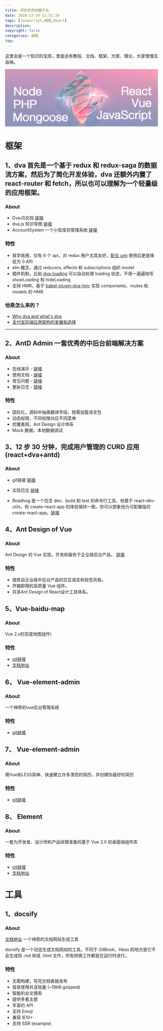```yaml
---
title: 好的东西收藏于此
date: 2018-12-24 11:51:29
tags: [Javascript,编程,React]
description: 
copyright: false
categories: 编程
top:
---
```

这里会是一个知识的宝库，里面会有教程、文档、框架、方案、理论，大家慢慢去品味。

![Javascript](https://raw.githubusercontent.com/Duanruilong/phone_drl/master/image/blog/allweb.png)

<!--more-->

# 框架

## 1、dva 首先是一个基于 redux 和 redux-saga 的数据流方案，然后为了简化开发体验，dva 还额外内置了 react-router 和 fetch，所以也可以理解为一个轻量级的应用框架。

### About
 - DvaJS文档   [链接](https://dvajs.com/guide/)
 -  dva.js 知识导图   [链接](https://github.com/dvajs/dva-knowledgemap)
 -  AccountSystem 一个小型库存管理系统   [链接](https://github.com/yvanwangl/AccountSystem)


### 特性
- 易学易用，仅有 6 个 api，对 redux 用户尤其友好，[配合 umi](https://umijs.org/guide/with-dva.html) 使用后更是降低为 0 API
- elm 概念，通过 reducers, effects 和 subscriptions 组织 model
- 插件机制，比如 [dva-loading](https://github.com/dvajs/dva/tree/master/packages/dva-loading) 可以自动处理 loading 状态，不用一遍遍地写 showLoading 和 hideLoading
- 支持 HMR，基于 [babel-plugin-dva-hmr](https://github.com/dvajs/babel-plugin-dva-hmr) 实现 components、routes 和 models 的 HMR

### 他是怎么来的？
- [Why dva and what's dva](https://github.com/dvajs/dva/issues/1)
- [支付宝前端应用架构的发展和选择](https://www.github.com/sorrycc/blog/issues/6)


***

## 2、AntD Admin 一套优秀的中后台前端解决方案

### About
- 在线演示 - [链接](https://antd-admin.zuiidea.com)
- 使用文档 - [链接](https://doc.antd-admin.zuiidea.com/#/zh-cn/)
- 常见问题 - [链接](https://doc.antd-admin.zuiidea.com/#/zh-cn/faq)
- 更新日志 - [链接](https://doc.antd-admin.zuiidea.com/#/zh-cn/change-log)

### 特性
- 国际化，源码中抽离翻译字段，按需加载语言包
- 动态权限，不同权限对应不同菜单
- 优雅美观，Ant Design 设计体系
- Mock 数据，本地数据调试

## 3、12 步 30 分钟，完成用户管理的 CURD 应用 (react+dva+antd)

### About 
- git链接 [链接](https://github.com/dvajs/dva/tree/master/examples/user-dashboard)

- 实现日志 [链接](https://github.com/sorrycc/blog/issues/18)

- Roadhog 是一个包含 dev、build 和 test 的命令行工具，他基于 react-dev-utils，和 create-react-app 的体验保持一致。你可以想象他为可配置版的 create-react-app。[链接](https://github.com/sorrycc/roadhog/blob/master/README_zh-cn.md)



## 4、Ant Design of Vue

### About 
 Ant Design 的 Vue 实现，开发和服务于企业级后台产品。
 [链接](https://vue.ant.design/docs/vue/introduce-cn/)

 ### 特性 
- 提炼自企业级中后台产品的交互语言和视觉风格。
- 开箱即用的高质量 Vue 组件。
- 共享Ant Design of React设计工具体系。


## 5、Vue-baidu-map

### About 
 Vue 2.x的百度地图组件\

### 特性 
- [git链接](https://github.com/Dafrok/vue-baidu-map?utm_source=mybridge&utm_medium=blog&utm_campaign=read_more)
- [文档地址](https://dafrok.github.io/vue-baidu-map/#/)



## 6、 Vue-element-admin

### About 
 一个神奇的vue后台管理系统

### 特性 
- [git链接](https://github.com/PanJiaChen/vue-element-admin?utm_source=mybridge&utm_medium=blog&utm_campaign=read_more)


## 7、 Vue-element-admin

### About 
 用Vue和LESS简单、快速建立许多漂亮的简历，并创建你最好的简历

### 特性 
- [git链接](https://github.com/salomonelli/best-resume-ever?utm_source=mybridge&utm_medium=blog&utm_campaign=read_more)


## 8、 Element

### About 
 一套为开发者、设计师和产品经理准备的基于 Vue 2.0 的桌面端组件库

### 特性 
- [git链接](https://github.com/ElemeFE/element?utm_source=mybridge&utm_medium=blog&utm_campaign=read_more)
- [文档地址](http://element-cn.eleme.io/#/zh-CN)


# 工具

## 1、docsify

### About
[文档地址](https://docsify.js.org/#/zh-cn/)
一个神奇的文档网站生成工具

docsify 是一个动态生成文档网站的工具。不同于 GitBook、Hexo 的地方是它不会生成将 .md 转成 .html 文件，所有转换工作都是在运行时进行。

### 特性

- 无需构建，写完文档直接发布
- 容易使用并且轻量 (~19kB gzipped)
- 智能的全文搜索
- 提供多套主题
- 丰富的 API
- 支持 Emoji
- 兼容 IE10+
- 支持 SSR (example)